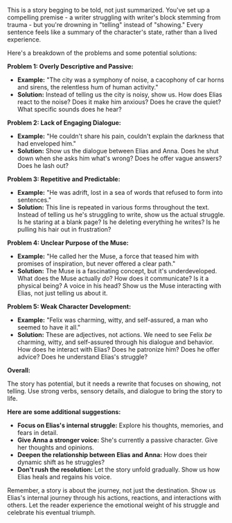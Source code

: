 This is a story begging to be told, not just summarized.  You've set up a compelling premise - a writer struggling with writer's block stemming from trauma - but you're drowning in "telling" instead of "showing." Every sentence feels like a summary of the character's state, rather than a lived experience. 

Here's a breakdown of the problems and some potential solutions:

**Problem 1: Overly Descriptive and Passive:**

* **Example:** "The city was a symphony of noise, a cacophony of car horns and sirens, the relentless hum of human activity."
* **Solution:** Instead of telling us the city is noisy, show us.  How does Elias react to the noise? Does it make him anxious? Does he crave the quiet?  What specific sounds does he hear? 

**Problem 2: Lack of Engaging Dialogue:**

* **Example:** "He couldn't share his pain, couldn't explain the darkness that had enveloped him."
* **Solution:** Show us the dialogue between Elias and Anna.  Does he shut down when she asks him what's wrong?  Does he offer vague answers?  Does he lash out?  

**Problem 3: Repetitive and Predictable:**

* **Example:** "He was adrift, lost in a sea of words that refused to form into sentences."
* **Solution:** This line is repeated in various forms throughout the text.  Instead of telling us he's struggling to write, show us the actual struggle.  Is he staring at a blank page?  Is he deleting everything he writes?  Is he pulling his hair out in frustration?

**Problem 4: Unclear Purpose of the Muse:**

* **Example:** "He called her the Muse, a force that teased him with promises of inspiration, but never offered a clear path."
* **Solution:** The Muse is a fascinating concept, but it's underdeveloped.  What does the Muse actually *do*?  How does it communicate?  Is it a physical being?  A voice in his head?  Show us the Muse interacting with Elias, not just telling us about it.

**Problem 5: Weak Character Development:**

* **Example:** "Felix was charming, witty, and self-assured, a man who seemed to have it all."
* **Solution:** These are adjectives, not actions. We need to see Felix *be* charming, witty, and self-assured through his dialogue and behavior. How does he interact with Elias? Does he patronize him? Does he offer advice? Does he understand Elias's struggle?

**Overall:**

The story has potential, but it needs a rewrite that focuses on showing, not telling.  Use strong verbs, sensory details, and dialogue to bring the story to life. 

**Here are some additional suggestions:**

* **Focus on Elias's internal struggle:** Explore his thoughts, memories, and fears in detail.
* **Give Anna a stronger voice:**  She's currently a passive character.  Give her thoughts and opinions.
* **Deepen the relationship between Elias and Anna:**  How does their dynamic shift as he struggles?
* **Don't rush the resolution:**  Let the story unfold gradually.  Show us how Elias heals and regains his voice. 

Remember, a story is about the journey, not just the destination.  Show us Elias's internal journey through his actions, reactions, and interactions with others.  Let the reader experience the emotional weight of his struggle and celebrate his eventual triumph. 

